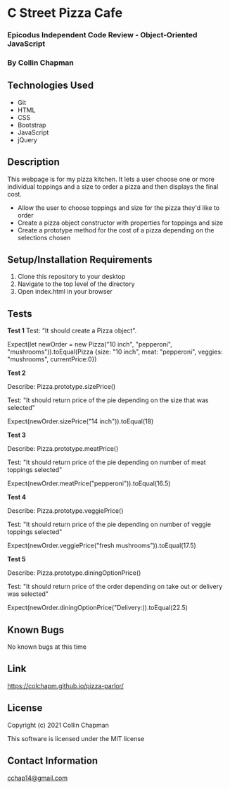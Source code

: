 # C Street Pizza Cafe

### Epicodus Independent Code Review - Object-Oriented JavaScript

### By Collin Chapman

## Technologies Used

* Git
* HTML
* CSS
* Bootstrap
* JavaScript
* jQuery

## Description

This webpage is for my pizza kitchen. It lets a user choose one or more individual toppings and a size to order a pizza and then displays the final cost.

* Allow the user to choose toppings and size for the pizza they'd like to order
* Create a pizza object constructor with properties for toppings and size
* Create a prototype method for the cost of a pizza depending on the selections chosen

## Setup/Installation Requirements

  1. Clone this repository to your desktop
  2. Navigate to the top level of the directory
  3. Open index.html in your browser 

## Tests

**Test 1** Test: "It should create a Pizza object".

Expect(let newOrder = new Pizza("10 inch", "pepperoni", "mushrooms")).toEqual(Pizza {size: "10 inch", meat: "pepperoni", veggies: "mushrooms", currentPrice:0})

**Test 2** 

Describe: Pizza.prototype.sizePrice()

Test: "It should return price of the pie depending on the size that was selected"

Expect(newOrder.sizePrice("14 inch")).toEqual(18)

**Test 3** 

Describe: Pizza.prototype.meatPrice()

Test: "It should return price of the pie depending on number of meat toppings selected"

Expect(newOrder.meatPrice("pepperoni")).toEqual(16.5)

**Test 4**

Describe: Pizza.prototype.veggiePrice()

Test: "It should return price of the pie depending on number of veggie toppings selected"

Expect(newOrder.veggiePrice("fresh mushrooms")).toEqual(17.5)

**Test 5**

Describe: Pizza.prototype.diningOptionPrice()

Test: "It should return price of the order depending on take out or delivery was selected"

Expect(newOrder.diningOptionPrice("Delivery:)).toEqual(22.5)


## Known Bugs

No known bugs at this time

## Link

https://colchapm.github.io/pizza-parlor/

## License

Copyright (c) 2021 Collin Chapman

This software is licensed under the MIT license

## Contact Information

cchap14@gmail.com